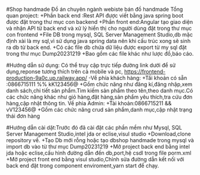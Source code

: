 #Shop handmade
Đồ án chuyên ngành webiste bán đồ handmade 
Tổng quan project:
+Phần back end :Rest API được viết bằng java spring boot được đặt trong thư mục con backend
+Phần front end:Angular tạo giao diện và nhận API từ back end và xử lý hiển thị cho người dùng đặt trong thư mục con frontend
+File DB trong mysql, SQL Server Management Studio,db mặc định xài là my sql,vì sử dụng java spring data nên khi cấu trúc xong sẽ sinh ra db từ back end.
+Có các file db chứa dữ liệu được export từ my sql đặt trong thư mục Dump20231219
+Bao gồm các file khác như lược đồ,báo cáo.

#Hướng dẫn sử dụng:
Có thể truy cập trực tiếp đường link dưới để sử dụng,reponse tương thích trên cả mobile và pc,
https://frontend-production-9a0c.up.railway.app/
-Về phía khách hàng:
+Tầi khoản có sẵn :0866715111 %% kK123456@
+Gồm chức năng như đăng kí,đăng nhập,xem danh sách,chi tiết sản phẩm.Tìm kiếm sản phẩm theo tên,theo danh mục.Có các chức năng khác như giỏ hàng,đặt hàng,sản phẩm yêu thích,tra cứu đơn hàng,cập nhật thông tin.
Về phia Admin:
+Tài khoản:0866715211 && vV123456@
+Gồm các chức năng crud sản phẩm,danh mục,cập nhật trạng thái đơn hàng

#Hướng dẫn cài dặt:Trước đó đã cài đặt các phần mềm như Mysql, SQL Server Management Studio,intel jda or eclise,visul studio
+Download,clone repository về.
+Tạo Db mới rỗng hoặc tạo dbshop handmade trong mysql và import db vào từ thư mục Dump20231219
+Mở project back end bằng intel jda hoặc eclise,cấu hình đường dẫn đến db,port,hệ csdl trong file porm.xml
+Mở project front end bằng visul studio,Chỉnh sửa đường dẫn kết nối với back end đặt trong component enviroment,yarn start để chạy.

